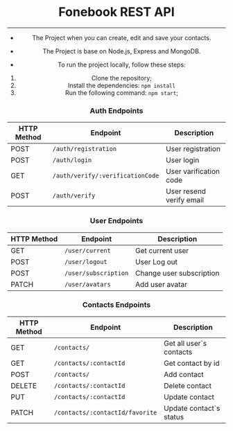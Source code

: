 <div align="center">

# Fonebook REST API

---

- The Project when you can create, edit and save your contacts.

- The Project is base on Node.js, Express and MongoDB.

- To run the project locally, follow these steps:

1. Clone the repository;
2. Install the dependencies: `npm install`
3. Run the following command: `npm start`;

<div align="center">

### Auth Endpoints

| HTTP Method | Endpoint                         | Description              |
| ----------- | -------------------------------- | ------------------------ |
| POST        | `/auth/registration`             | User registration        |
| POST        | `/auth/login`                    | User login               |
| GET         | `/auth/verify/:verificationCode` | User varification code   |
| POST        | `/auth/verify`                   | User resend verify email |

### User Endpoints

| HTTP Method | Endpoint             | Description              |
| ----------- | -------------------- | ------------------------ |
| GET         | `/user/current`      | Get current user         |
| POST        | `/user/logout`       | User Log out             |
| POST        | `/user/subscription` | Change user subscription |
| PATCH       | `/user/avatars`      | Add user avatar          |

### Contacts Endpoints

| HTTP Method | Endpoint                        | Description             |
| ----------- | ------------------------------- | ----------------------- |
| GET         | `/contacts/`                    | Get all user`s contacts |
| GET         | `/contacts/:contactId`          | Get contact by id       |
| POST        | `/contacts/`                    | Add contact             |
| DELETE      | `/contacts/:contactId`          | Delete contact          |
| PUT         | `/contacts/:contactId`          | Update contact          |
| PATCH       | `/contacts/:contactId/favorite` | Update contact`s status |
